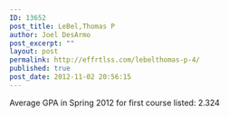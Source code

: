 ```yaml
---
ID: 13652
post_title: LeBel,Thomas P
author: Joel DesArmo
post_excerpt: ""
layout: post
permalink: http://effrtlss.com/lebelthomas-p-4/
published: true
post_date: 2012-11-02 20:56:15
---
```

<p>Average GPA in Spring 2012 for first course listed: 2.324</p>